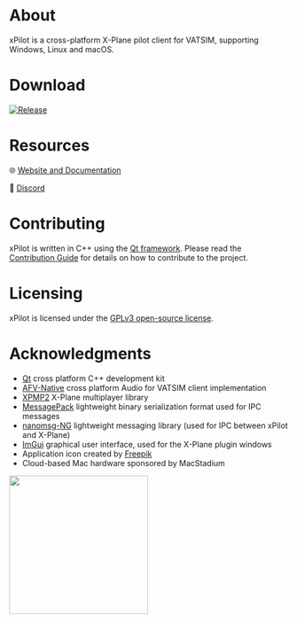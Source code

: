 # About
xPilot is a cross-platform X-Plane pilot client for VATSIM, supporting Windows, Linux and macOS.

# Download
[![Release](https://img.shields.io/github/v/release/xpilot-project/xpilot?include_prereleases&style=for-the-badge)][1]

[1]: https://github.com/xpilot-project/xpilot/releases/latest

# Resources
:globe_with_meridians: [Website and Documentation](https://beta.xpilot-project.org)

:wave: [Discord](https://vats.im/xpilot-discord)

# Contributing
xPilot is written in C++ using the [Qt framework](https://www.qt.io/). Please read the [Contribution Guide](CONTRIBUTING.md) for details on how to contribute to the project.

# Licensing
xPilot is licensed under the [GPLv3 open-source license](LICENSE).

# Acknowledgments
* [Qt](https://www.qt.io) cross platform C++ development kit
* [AFV-Native](https://github.com/xsquawkbox/AFV-Native) cross platform Audio for VATSIM client implementation
* [XPMP2](https://github.com/TwinFan/XPMP2) X-Plane multiplayer library
* [MessagePack](https://msgpack.org/index.html) lightweight binary serialization format used for IPC messages
* [nanomsg-NG](https://nng.nanomsg.org/) lightweight messaging library (used for IPC between xPilot and X-Plane)
* [ImGui](https://github.com/ocornut/imgui) graphical user interface, used for the X-Plane plugin windows
* Application icon created by [Freepik](https://www.flaticon.com/authors/freepik)
* Cloud-based Mac hardware sponsored by MacStadium

<a href="https://macstadium.com"><img src="https://uploads-ssl.webflow.com/5ac3c046c82724970fc60918/5c019d917bba312af7553b49_MacStadium-developerlogo.png" width="250"></a>


